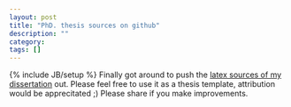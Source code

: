```yaml
---
layout: post
title: "PhD. thesis sources on github"
description: ""
category: 
tags: []
---
```

{% include JB/setup %}
Finally got around to push the [latex sources
of my dissertation](http://github.com/kkai/phdthesis) out.
Please feel free to use it as a thesis template,
attribution would be apprecitated ;)
Please share if you make improvements.




